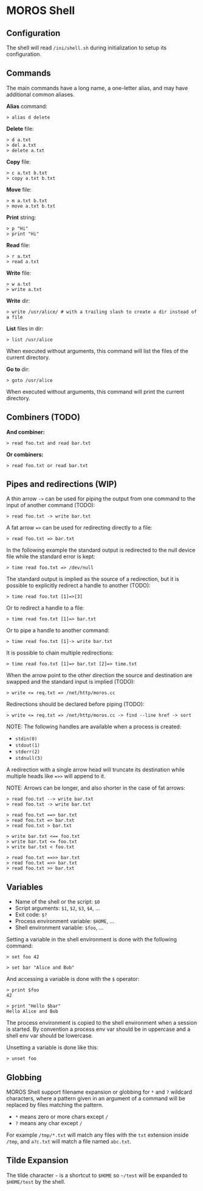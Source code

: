 # MOROS Shell


## Configuration

The shell will read `/ini/shell.sh` during initialization to setup its
configuration.


## Commands

The main commands have a long name, a one-letter alias, and may have
additional common aliases.

**Alias** command:

    > alias d delete

<!--
**Append** to file:

    > a a.txt
    > append a.txt
-->

**Delete** file:

    > d a.txt
    > del a.txt
    > delete a.txt

**Copy** file:

    > c a.txt b.txt
    > copy a.txt b.txt

**Move** file:

    > m a.txt b.txt
    > move a.txt b.txt

**Print** string:

    > p "Hi"
    > print "Hi"

**Read** file:

    > r a.txt
    > read a.txt

**Write** file:

    > w a.txt
    > write a.txt

**Write** dir:

    > write /usr/alice/ # with a trailing slash to create a dir instead of a file

**List** files in dir:

    > list /usr/alice

When executed without arguments, this command will list the files of the
current directory.

**Go to** dir:

    > goto /usr/alice

When executed without arguments, this command will print the current directory.


## Combiners (TODO)

**And combiner:**

    > read foo.txt and read bar.txt

**Or combiners:**

    > read foo.txt or read bar.txt


## Pipes and redirections (WIP)

A thin arrow `->` can be used for piping the output from one command to the
input of another command (TODO):

    > read foo.txt -> write bar.txt

A fat arrow `=>` can be used for redirecting directly to a file:

    > read foo.txt => bar.txt

In the following example the standard output is redirected to the null device
file while the standard error is kept:

    > time read foo.txt => /dev/null

The standard output is implied as the source of a redirection, but it is
possible to explicitly redirect a handle to another (TODO):

    > time read foo.txt [1]=>[3]

Or to redirect a handle to a file:

    > time read foo.txt [1]=> bar.txt

Or to pipe a handle to another command:

    > time read foo.txt [1]-> write bar.txt

It is possible to chain multiple redirections:

    > time read foo.txt [1]=> bar.txt [2]=> time.txt

When the arrow point to the other direction the source and destination are
swapped and the standard input is implied (TODO):

    > write <= req.txt => /net/http/moros.cc

Redirections should be declared before piping (TODO):

    > write <= req.txt => /net/http/moros.cc -> find --line href -> sort

NOTE: The following handles are available when a process is created:

- `stdin(0)`
- `stdout(1)`
- `stderr(2)`
- `stdnull(3)`

A redirection with a single arrow head will truncate its destination while
multiple heads like `=>>` will append to it.

NOTE: Arrows can be longer, and also shorter in the case of fat arrows:

    > read foo.txt --> write bar.txt
    > read foo.txt -> write bar.txt

<!--
    > read foo.txt | write bar.txt
-->

    > read foo.txt ==> bar.txt
    > read foo.txt => bar.txt
    > read foo.txt > bar.txt

    > write bar.txt <== foo.txt
    > write bar.txt <= foo.txt
    > write bar.txt < foo.txt

    > read foo.txt ==>> bar.txt
    > read foo.txt =>> bar.txt
    > read foo.txt >> bar.txt

## Variables

- Name of the shell or the script: `$0`
- Script arguments: `$1`, `$2`, `$3`, `$4`, ...
- Exit code: `$?`
- Process environment variable: `$HOME`, ...
- Shell environment variable: `$foo`, ...

Setting a variable in the shell environment is done with the following command:

    > set foo 42

    > set bar "Alice and Bob"

And accessing a variable is done with the `$` operator:

    > print $foo
    42

    > print "Hello $bar"
    Hello Alice and Bob

The process environment is copied to the shell environment when a session is
started. By convention a process env var should be in uppercase and a shell
env var should be lowercase.

Unsetting a variable is done like this:

    > unset foo

## Globbing

MOROS Shell support filename expansion or globbing for `*` and `?` wildcard
characters, where a pattern given in an argument of a command will be replaced
by files matching the pattern.

- `*` means zero or more chars except `/`
- `?` means any char except `/`

For example `/tmp/*.txt` will match any files with the `txt` extension inside
`/tmp`, and `a?c.txt` will match a file named `abc.txt`.


## Tilde Expansion

The tilde character `~` is a shortcut to `$HOME` so `~/test` will be expanded
to `$HOME/test` by the shell.
